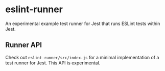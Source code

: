 # eslint-runner

An experimental example test runner for Jest that runs ESLint tests within Jest.

## Runner API

Check out `eslint-runner/src/index.js` for a minimal implementation of a
test runner for Jest. This API is experimental.
